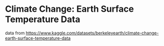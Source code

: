 # Climate Change: Earth Surface Temperature Data

data from https://www.kaggle.com/datasets/berkeleyearth/climate-change-earth-surface-temperature-data 
